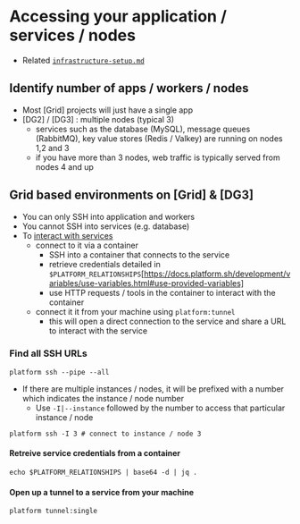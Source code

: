 # Accessing your application / services / nodes

- Related [`infrastructure-setup.md`](./infrastructure-setup.md)

## Identify number of apps / workers / nodes
- Most [Grid] projects will just have a single app
- [DG2] / [DG3] : multiple nodes (typical 3)
    - services such as the database (MySQL), message queues (RabbitMQ), key value stores (Redis / Valkey) are running on nodes 1,2 and 3
    - if you have more than 3 nodes, web traffic is typically served from nodes 4 and up


## Grid based environments on [Grid] & [DG3]
- You can only SSH into application and workers
- You cannot SSH into services (e.g. database)
- To [interact with services](https://docs.platform.sh/add-services.html#connect-to-a-service)
    - connect to it via a container
        - SSH into a container that connects to the service
        - retrieve credentials detailed in `$PLATFORM_RELATIONSHIPS`[https://docs.platform.sh/development/variables/use-variables.html#use-provided-variables]
        - use HTTP requests / tools in the container to interact with the container
    - connect it it from your machine using `platform:tunnel`
        - this will open a direct connection to the service and share a URL to interact with the service


### Find all SSH URLs
```
platform ssh --pipe --all
```
- If there are multiple instances / nodes, it will be prefixed with a number which indicates the instance / node number
    - Use  `-I|--instance` followed by the number to access that particular instance / node
```
platform ssh -I 3 # connect to instance / node 3
```


#### Retreive service credentials from a container
```
echo $PLATFORM_RELATIONSHIPS | base64 -d | jq .
```

#### Open up a tunnel to a service from your machine
```
platform tunnel:single
```